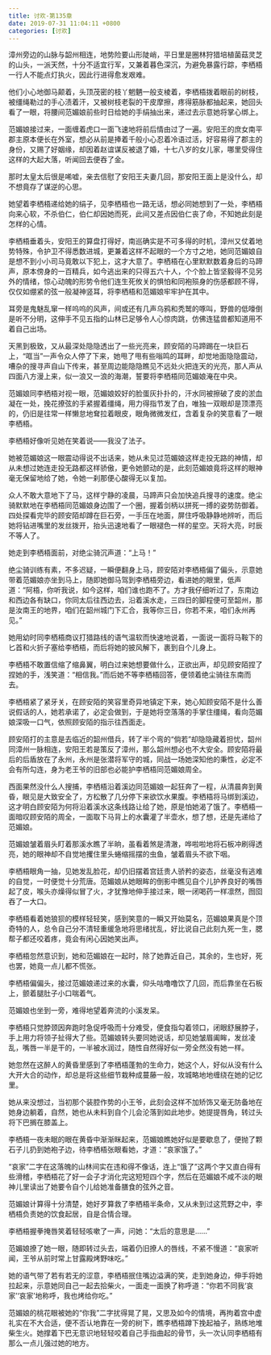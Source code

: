 ```yaml
---
title: 讨欢-第135章
date: 2019-07-31 11:04:11 +0800
categories: [讨欢]
---
```


漳州旁边的山脉与韶州相连，地势险要山形陡峭，平日里是圈林狩猎培植菌菇灵芝的山头，一派天然，十分不适宜行军，又兼着暮色深沉，为避免暴露行踪，李栖梧一行人不能点灯执火，因此行进得愈发艰难。

他们小心地御马颠着，头顶茂密的枝丫魍魉一般支棱着，李栖梧拨着眼前的树枝，被缰绳勒过的手心渍着汗，又被树枝老裂的干皮摩擦，疼得筋脉都抽起来，她回头看了一眼，将腰间范媚娘前些时日给她的手绢抽出来，递过去示意她将掌心绑上。

范媚娘接过来，一面缠着虎口一面飞速地将前后情由过了一遍。安阳王的庶女南平郡主原本便长在外室，想必从前是捧着千般小心忍着冷语过活，好容易得了郡主的身份，又赐了好姻缘，却因着赵谊谋反被退了婚，十七八岁的女儿家，哪里受得住这样的大起大落，听闻回去便吞了金。

那时太皇太后很是唏嘘，亲去信慰了安阳王夫妻几回，那安阳王面上是没什么，却不想竟存了谋逆的心思。

她望着李栖梧递给她的绢子，见李栖梧也一路无话，想必同她想到了一处，李栖梧向来心软，不杀伯仁，伯仁却因她而死，此间又差点因伯仁丧了命，不知她此刻是怎样的心情。

李栖梧垂着头，安阳王的算盘打得好，南巡确实是不可多得的时机，漳州又仗着地势特殊，令护卫不得悉数进城，更兼着这样不起眼的一个方寸之地，她同范媚娘自是想不到小小司马竟敢以下犯上，这才大意了。李栖梧在心里默默数着身后的马蹄声，原本傍身的一百精兵，如今逃出来的只得五六十人，个个脸上皆坚毅得不见另外的情绪，惊心动魄的形势令他们连生死攸关的惧怕和同袍殒身的伤感都顾不得，仅仅如绷紧的弦一般凝神竖耳，将李栖梧和范媚娘牢牢护在其中。

耳旁是鬼魅乱窜一样呜呜的风声，间或还有几声乌鸦和秃鹫的啄叫，野兽的低嚎倒是听不分明，这伸手不见五指的山林已足够令人心惊肉跳，仿佛连猛兽都知道用不着自己出场。

天黑到极致，又从最深处隐隐透出了一些光亮来，顾安陌的马蹄踢在一块巨石上，“哐当”一声令众人停了下来，她甩了甩有些嗡鸣的耳畔，却觉地面隐隐震动，嘈杂的搜寻声自山下传来，甚至周边能隐隐瞧见不远处火把连天的光亮，那人声从四面八方漫上来，似一浪又一浪的海潮，誓要将李栖梧同范媚娘淹在中央。

范媚娘同李栖梧对视一眼，范媚娘姣好的脸蛋灰扑扑的，汗水同被擦破了皮的淤血凝在一处，挽花撩弦的手紧握着缰绳，用力得指节发了白，唯独一双眼却是顶漂亮的，仍旧是往常一样懒怠地耷拉着眼皮，眼角微微发红，含着复杂的笑意看了一眼李栖梧。

李栖梧好像听见她在笑着说——我没了法子。

她被范媚娘这一眼震动得说不出话来，她从未见过范媚娘这样走投无路的神情，却从未想过她连走投无路都这样骄傲，更令她颤动的是，此刻范媚娘竟将这样的眼神毫无保留地给了她，令她一刹那便心酸得无以复加。

众人不敢大意地下了马，这样宁静的凌晨，马蹄声只会加快追兵搜寻的速度。绝尘骑默默地在李栖梧同范媚娘身边围了一个圈，握着剑柄以拼死一搏的姿势防御着。四处探看完毕的顾安陌却蹲在巨石旁，一手压在地面，屏住呼吸静静地辨听，而后她将钻进嘴里的发丝拨开，抬头迅速地看了一眼褪色一样的星空。天将大亮，时辰不等人了。

她走到李栖梧面前，对绝尘骑沉声道：“上马！”

绝尘骑训练有素，不多迟疑，一瞬便翻身上马，顾安陌对李栖梧偏了偏头，示意她带着范媚娘亦坐到马上，随即她御马驾到李栖梧旁边，看进她的眼里，低声道：“阿梧，你听我说，如今这样，咱们谁也跑不了。方才我仔细听过了，东南边和西边各有缺口，你同太后往西边去，沿着溪水走，三四日的脚程便可至韶州，那是汝南王的地界，咱们在韶州城门下汇合，我等你三日，你若不来，咱们永州再见。”

她用幼时同李栖梧商议打猎路线的语气温软而快速地说着，一面说一面将马鞍下的匕首和火折子塞给李栖梧，而后将她的披风解下，裹到自个儿身上。

李栖梧不敢置信缩了缩鼻翼，明白过来她想要做什么，正欲出声，却见顾安陌捏了捏她的手，浅笑道：“相信我。”而后她不等李栖梧回答，便领着绝尘骑往东南而去。

李栖梧紧了紧牙关，在顾安陌的笑容里奇异地镇定下来，她心知顾安陌不是什么善说假话的人，她若承诺了，必定会做到，于是她将空落落的手掌住缰绳，看向范媚娘深吸一口气，依照顾安陌的指示往西面走。

顾安陌打的主意是去临近的韶州借兵，转了半个弯的“倘若”却隐隐藏着担忧，韶州同漳州一脉相连，安阳王若是策反了漳州，那么韶州想必也不大安全。顾安陌将最后的后盾放在了永州，永州是张潜将军守的城，同战一场她深知他的秉性，必定不会有所勾连，身为老王爷的旧部也必能护李栖梧同范媚娘周全。

西面果然没什么人搜捕，李栖梧沿着溪边同范媚娘一起狂奔了一程，从清晨奔到黄昏，眼见是大致安全了，方松散了几分停下来欲饮水果腹。李栖梧将马绑到溪边，这才明白顾安陌为何将沿着溪水这条线路让给了她，原是怕她渴了饿了。李栖梧一面暗叹顾安陌的周全，一面取下马背上的水囊灌了半壶水，想了想，还是先递给了范媚娘。

范媚娘皱着眉头盯着那溪水瞧了半晌，虽看着煞是清澈，哗啦啦地将石板冲刷得透亮，她的眼神却不自觉地攫住里头蜷缩摇摆的虫鱼，皱着眉头不欲下咽。

李栖梧眼角一抽，见她发乱脸花，却仍旧摆着宫廷贵人骄矜的姿态，丝毫没有逃难的自觉，一时便觉十分荒唐。范媚娘从她眼眸的倒影中瞧见自个儿护养良好的嘴唇起了皮，喉头亦燥得似冒了火，才犹豫地伸手接过来，眼一闭喝药一样凛然，囫囵吞了一大口。

李栖梧看着她狼狈的模样轻轻笑，感到笑意的一瞬又开始莫名，范媚娘果真是个顶奇特的人，总令自己分不清轻重缓急地将思绪扰乱，好比说自己此刻九死一生，腮帮子都还咬着疼，竟会有闲心因她笑出声。

李栖梧忽然意识到，她和范媚娘在一起时，除了她靠近自己，其余的，生也好，死也罢，她竟一点儿都不慌张。

李栖梧偏偏头，接过范媚娘递过来的水囊，仰头咕噜噜饮了几回，而后靠坐在石板上，颤着腿肚子小口喘着气。

范媚娘也坐到一旁，难得地望着奔流的小溪发呆。

李栖梧只觉脖颈因奔跑时急促呼吸而十分难受，便食指勾着领口，闭眼舒展脖子，手上用力将领子扯得大了些。范媚娘转头要同她说话，却见她皱眉阖眸，发丝凌乱，嘴唇一半是干的，一半被水润过，随性自然得好似一旁全然没有她一样。

她忽然在这醉人的黄昏里感到了李栖梧蓬勃的生命力，她这个人，好似从没有什么大开大合的动作，却总是将这些细节栽种成蔓藤一般，攻城略地地缠绕在她的记忆里。

她从来没想过，当初那个装腔作势的小王爷，此刻会这样不加矫饰又毫无防备地在她身边躺着，自然，她也从未料到自个儿会沦落到如此地步。她提提唇角，转过头将下巴搁在膝盖上。

李栖梧一夜未眠的眼在黄昏中渐渐眯起来，范媚娘瞧她好似是要歇息了，便抛了颗石子儿扔到她袍子边，待李栖梧张眼看她，才道：“哀家饿了。”

“哀家”二字在这落魄的山林间实在违和得不像话，连上“饿了”这两个字又直白得有些滑稽，李栖梧花了好一会子才消化完这短短四个字，然后在范媚娘不咸不淡的眼神儿里读出了她要令自个儿给她准备膳食的弦外之音。

范媚娘计算得十分清楚，她好歹算救了李栖梧半条命，又从未到过这荒野之中，李栖梧负责她的饮食起居，自是合情合理。

李栖梧握拳掩唇笑着轻轻咳嗽了一声，问她：“太后的意思是……”

范媚娘撩了她一眼，随即转过头去，端着仍旧撩人的唇线，不紧不慢道：“哀家听闻，王爷从前时常上甘露殿烤野味吃。”

她的语气带了若有若无的涩意，李栖梧抿住嘴边溢满的笑，走到她身边，伸手将她拉起来，示意她同自己一起去拾柴火，一面走一面换了称呼道：“你若不同我‘哀家’‘哀家’地称呼，我也烤给你吃。”

范媚娘的桃花眼被她的“你我”二字扰得晃了晃，又思及如今的情境，再拘着宫中虚礼实在不大合适，便不否认地靠在一旁的树下，瞧李栖梧蹲下挽起袖子，熟练地堆柴生火。她撑着下巴无意识地轻轻咬着自己手指曲起的骨节，头一次认同李栖梧有那么一点儿强过她的地方。

